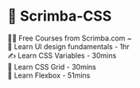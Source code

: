 # 🔖 Scrimba-CSS
👨‍💻 Free Courses from Scrimba.com ~
<br>
👀 Learn UI design fundamentals - 1hr
<br>
✍️ Learn CSS Variables - 30mins
<br>
🍫 Learn CSS Grid - 30mins
<br>
🧮 Learn Flexbox - 51mins
